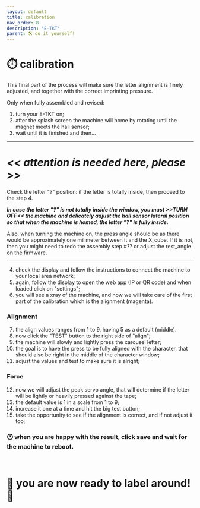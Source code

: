 ```yaml
---
layout: default
title: calibration
nav_order: 8
description: "E-TKT"
parent: 🛠️ do it yourself!
---
```


# ⏱️ **calibration**

This final part of the process will make sure the letter alignment is finely adjusted, and together with the correct imprinting pressure.

Only when fully assembled and revised:
1. turn your E-TKT on;
2. after the splash screen the machine will home by rotating until the magnet meets the hall sensor;
3. wait until it is finished and then...

----

# *<< attention is needed here, please >>*

Check the letter "?" position: if the letter is totally inside, then proceed to the step 4.

***In case the letter "?" is not totally inside the window, you must >>TURN OFF<< the machine and delicately adjust the hall sensor lateral position so that when the machine is homed, the letter "?" is fully inside.***

Also, when turning the machine on, the press angle should be as there would be approximately one milimeter between it and the X_cube. If it is not, then you might need to redo the assembly step #?? or adjust the rest_angle on the firmware.  

----

4. check the display and follow the instructions to connect the machine to your local area network;
5. again, follow the display to open the web app (IP or QR code) and when loaded click on "settings";
6. you will see a xray of the machine, and now we will take care of the first part of the calibration which is the alignment (magenta).

### Alignment
7. the align values ranges from 1 to 9, having 5 as a default (middle).
8. now click the "TEST" button to the right side of "align";
9. the machine will slowly and lightly press the carousel letter;
10. the goal is to have the press to be fully aligned with the character, that should also be right in the middle of the character window;
11. adjust the values and test to make sure it is alright;

### Force
12. now we will adjust the peak servo angle, that will determine if the letter will be lightly or heavily pressed against the tape;
13. the default value is 1 in a scale from 1 to 9;
14. increase it one at a time and hit the big test button;
15. take the opportunity to see if the alignment is correct, and if not adjust it too;


### 🕐 when you are happy with the result, click save and wait for the machine to reboot.
<br>

# 🎉 you are now ready to label around! 🎉
